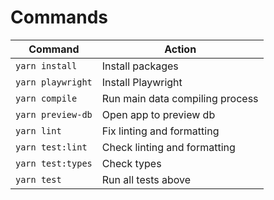# Commands

| Command           | Action                          |
| ----------------- | ------------------------------- |
| `yarn install`    | Install packages                |
| `yarn playwright` | Install Playwright              |
| `yarn compile`    | Run main data compiling process |
| `yarn preview-db` | Open app to preview db          |
| `yarn lint`       | Fix linting and formatting      |
| `yarn test:lint`  | Check linting and formatting    |
| `yarn test:types` | Check types                     |
| `yarn test`       | Run all tests above             |
